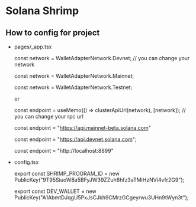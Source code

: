 # Solana Shrimp

## How to config for project
- pages/_app.tsx

    const network = WalletAdapterNetwork.Devnet; // you can change your network

    const network = WalletAdapterNetwork.Mainnet;

    const network = WalletAdapterNetwork.Testnet;

    or

    const endpoint = useMemo(() => clusterApiUrl(network), [network]); // you can change your rpc url

    const endpoint = "https://api.mainnet-beta.solana.com"

    const endpoint = "https://api.devnet.solana.com";
    
    const endpoint = "http://localhost:8899"

- config.tsx

    export const SHRIMP_PROGRAM_ID = new PublicKey("9T95SiuoW8a5BFyJW39ZZuh6hfz3aTMiHzNVi4vfr2G9");

    export const DEV_WALLET = new PublicKey("A1AbmtDJqgU5PxJsCJkh9CMrzGCgeyrwu3UHn9tWyn3t");


